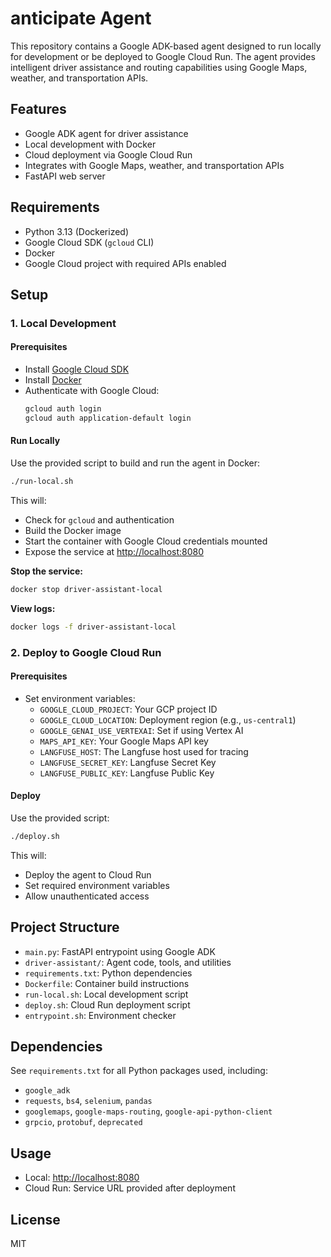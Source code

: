 # anticipate Agent

This repository contains a Google ADK-based agent designed to run locally for development or be deployed to Google Cloud Run. The agent provides intelligent driver assistance and routing capabilities using Google Maps, weather, and transportation APIs.

## Features
- Google ADK agent for driver assistance
- Local development with Docker
- Cloud deployment via Google Cloud Run
- Integrates with Google Maps, weather, and transportation APIs
- FastAPI web server

## Requirements
- Python 3.13 (Dockerized)
- Google Cloud SDK (`gcloud` CLI)
- Docker
- Google Cloud project with required APIs enabled

## Setup

### 1. Local Development

#### Prerequisites
- Install [Google Cloud SDK](https://cloud.google.com/sdk/docs/install)
- Install [Docker](https://docs.docker.com/get-docker/)
- Authenticate with Google Cloud:
  ```sh
  gcloud auth login
  gcloud auth application-default login
  ```

#### Run Locally
Use the provided script to build and run the agent in Docker:

```sh
./run-local.sh
```

This will:
- Check for `gcloud` and authentication
- Build the Docker image
- Start the container with Google Cloud credentials mounted
- Expose the service at [http://localhost:8080](http://localhost:8080)

**Stop the service:**
```sh
docker stop driver-assistant-local
```
**View logs:**
```sh
docker logs -f driver-assistant-local
```

### 2. Deploy to Google Cloud Run

#### Prerequisites
- Set environment variables:
  - `GOOGLE_CLOUD_PROJECT`: Your GCP project ID
  - `GOOGLE_CLOUD_LOCATION`: Deployment region (e.g., `us-central1`)
  - `GOOGLE_GENAI_USE_VERTEXAI`: Set if using Vertex AI
  - `MAPS_API_KEY`: Your Google Maps API key
  - `LANGFUSE_HOST`: The Langfuse host used for tracing
  - `LANGFUSE_SECRET_KEY`: Langfuse Secret Key
  - `LANGFUSE_PUBLIC_KEY`: Langfuse Public Key
     
#### Deploy
Use the provided script:

```sh
./deploy.sh
```

This will:
- Deploy the agent to Cloud Run
- Set required environment variables
- Allow unauthenticated access

## Project Structure
- `main.py`: FastAPI entrypoint using Google ADK
- `driver-assistant/`: Agent code, tools, and utilities
- `requirements.txt`: Python dependencies
- `Dockerfile`: Container build instructions
- `run-local.sh`: Local development script
- `deploy.sh`: Cloud Run deployment script
- `entrypoint.sh`: Environment checker

## Dependencies
See `requirements.txt` for all Python packages used, including:
- `google_adk`
- `requests`, `bs4`, `selenium`, `pandas`
- `googlemaps`, `google-maps-routing`, `google-api-python-client`
- `grpcio`, `protobuf`, `deprecated`

## Usage
- Local: [http://localhost:8080](http://localhost:8080)
- Cloud Run: Service URL provided after deployment

## License
MIT
